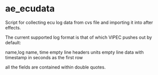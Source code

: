 ae_ecudata
==========

Script for collecting ecu log data from cvs file and importing it into after effects.

The current supported log format is that of which VIPEC pushes out by default:

name,log name, time
empty line
headers
units
empty line
data with timestamp in seconds as the first row


all the fields are contained within double quotes.